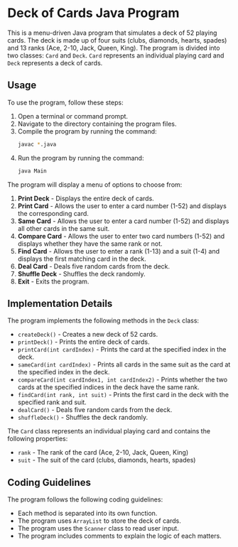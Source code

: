 # Deck of Cards Java Program

This is a menu-driven Java program that simulates a deck of 52 playing cards. The deck is made up of four suits (clubs, diamonds, hearts, spades) and 13 ranks (Ace, 2-10, Jack, Queen, King). The program is divided into two classes: `Card` and `Deck`. `Card` represents an individual playing card and `Deck` represents a deck of cards.

## Usage

To use the program, follow these steps:

1. Open a terminal or command prompt.
2. Navigate to the directory containing the program files.
3. Compile the program by running the command:
    ```sh
    javac *.java
    ```
4. Run the program by running the command:
    ```sh
    java Main
    ```

The program will display a menu of options to choose from:

1. **Print Deck** - Displays the entire deck of cards.
2. **Print Card** - Allows the user to enter a card number (1-52) and displays the corresponding card.
3. **Same Card** - Allows the user to enter a card number (1-52) and displays all other cards in the same suit.
4. **Compare Card** - Allows the user to enter two card numbers (1-52) and displays whether they have the same rank or not.
5. **Find Card** - Allows the user to enter a rank (1-13) and a suit (1-4) and displays the first matching card in the deck.
6. **Deal Card** - Deals five random cards from the deck.
7. **Shuffle Deck** - Shuffles the deck randomly.
8. **Exit** - Exits the program.

## Implementation Details

The program implements the following methods in the `Deck` class:

- `createDeck()` - Creates a new deck of 52 cards.
- `printDeck()` - Prints the entire deck of cards.
- `printCard(int cardIndex)` - Prints the card at the specified index in the deck.
- `sameCard(int cardIndex)` - Prints all cards in the same suit as the card at the specified index in the deck.
- `compareCard(int cardIndex1, int cardIndex2)` - Prints whether the two cards at the specified indices in the deck have the same rank.
- `findCard(int rank, int suit)` - Prints the first card in the deck with the specified rank and suit.
- `dealCard()` - Deals five random cards from the deck.
- `shuffleDeck()` - Shuffles the deck randomly.

The `Card` class represents an individual playing card and contains the following properties:

- `rank` - The rank of the card (Ace, 2-10, Jack, Queen, King)
- `suit` - The suit of the card (clubs, diamonds, hearts, spades)

## Coding Guidelines

The program follows the following coding guidelines:

- Each method is separated into its own function.
- The program uses `ArrayList` to store the deck of cards.
- The program uses the `Scanner` class to read user input.
- The program includes comments to explain the logic of each matters.
